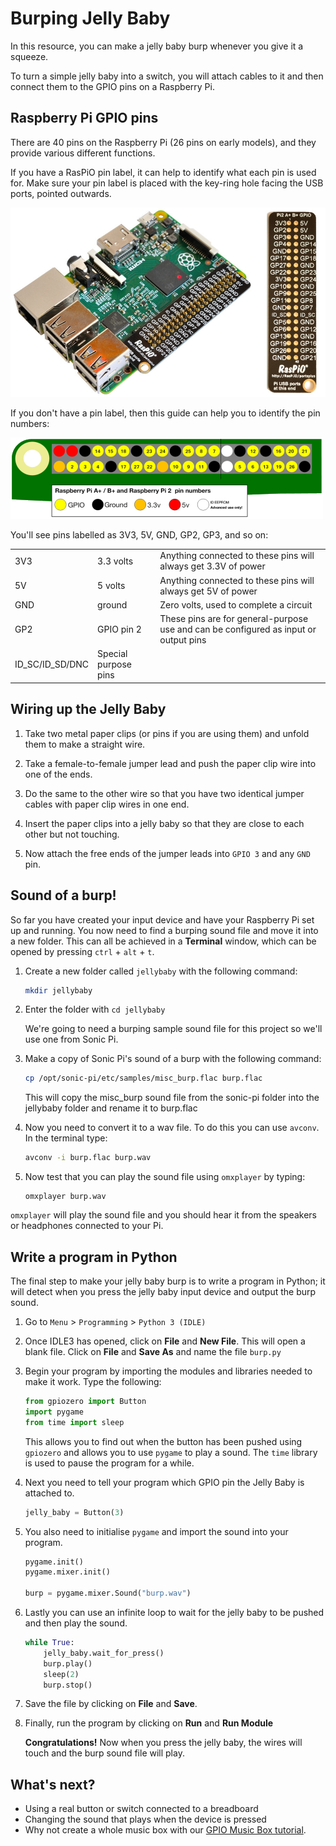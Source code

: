 # Burping Jelly Baby

In this resource, you can make a jelly baby burp whenever you give it a squeeze.

To turn a simple jelly baby into a switch, you will attach cables to it and then connect them to the GPIO pins on a Raspberry Pi.

## Raspberry Pi GPIO pins

There are 40 pins on the Raspberry Pi (26 pins on early models), and they provide various different functions.

If you have a RasPiO pin label, it can help to identify what each pin is used for. Make sure your pin label is placed with the key-ring hole facing the USB ports, pointed outwards.

![](images/raspio-ports.jpg)

If you don't have a pin label, then this guide can help you to identify the pin numbers:

![](images/pinout.png)

You'll see pins labelled as 3V3, 5V, GND, GP2, GP3, and so on:

|   |   |   |
|---|---|---|
| 3V3 | 3.3 volts | Anything connected to these pins will always get 3.3V of power |
| 5V | 5 volts | Anything connected to these pins will always get 5V of power |
| GND | ground | Zero volts, used to complete a circuit |
| GP2 | GPIO pin 2 | These pins are for general-purpose use and can be configured as input or output pins |
| ID_SC/ID_SD/DNC | Special purpose pins ||

## Wiring up the Jelly Baby

1. Take two metal paper clips (or pins if you are using them) and unfold them to make a straight wire.

1. Take a female-to-female jumper lead and push the paper clip wire into one of the ends.

1. Do the same to the other wire so that you have two identical jumper cables with paper clip wires in one end.

1. Insert the paper clips into a jelly baby so that they are close to each other but not touching.

1. Now attach the free ends of the jumper leads into `GPIO 3` and any `GND` pin.

## Sound of a burp!

So far you have created your input device and have your Raspberry Pi set up and running. You now need to find a burping sound file and move it into a new folder. This can all be achieved in a **Terminal** window, which can be opened by pressing `ctrl` + `alt` + `t`.

1. Create a new folder called `jellybaby` with the following command:

    ```bash
    mkdir jellybaby
    ```

1. Enter the folder with `cd jellybaby`

    We're going to need a burping sample sound file for this project so we'll use one from Sonic Pi.

1. Make a copy of Sonic Pi's sound of a burp with the following command:

    ```bash
    cp /opt/sonic-pi/etc/samples/misc_burp.flac burp.flac
    ```
    
    This will copy the misc_burp sound file from the sonic-pi folder into the jellybaby folder and rename it to burp.flac

1. Now you need to convert it to a wav file. To do this you can use `avconv`. In the terminal type:

    ``` bash
    avconv -i burp.flac burp.wav
    ```

3.  Now test that you can play the sound file using `omxplayer` by typing:

    ```
    omxplayer burp.wav
    ```

`omxplayer` will play the sound file and you should hear it from the speakers or headphones connected to your Pi.

## Write a program in Python

The final step to make your jelly baby burp is to write a program in Python; it will detect when you press the jelly baby input device and output the burp sound.

1. Go to `Menu` > `Programming` > `Python 3 (IDLE)`

1. Once IDLE3 has opened, click on **File** and **New File**. This will open a blank file. Click on **File** and **Save As** and name the file `burp.py`

1. Begin your program by importing the modules and libraries needed to make it work. Type the following:

    ```python
    from gpiozero import Button
    import pygame
    from time import sleep
    ```

    This allows you to find out when the button has been pushed using `gpiozero` and allows you to use `pygame` to play a sound. The `time` library is used to pause the program for a while.
    
1. Next you need to tell your program which GPIO pin the Jelly Baby is attached to.

    ``` python
    jelly_baby = Button(3)
    ```

1. You also need to initialise `pygame` and import the sound into your program.

    ``` python
    pygame.init()
    pygame.mixer.init()

    burp = pygame.mixer.Sound("burp.wav")
    ```
1. Lastly you can use an infinite loop to wait for the jelly baby to be pushed and then play the sound.

    ``` python
    while True:
        jelly_baby.wait_for_press()
        burp.play()
        sleep(2)
        burp.stop()
    ```

1. Save the file by clicking on **File** and **Save**.

1. Finally, run the program by clicking on **Run** and **Run Module**

    **Congratulations!** Now when you press the jelly baby, the wires will touch and the burp sound file will play.


## What's next?

- Using a real button or switch connected to a breadboard
- Changing the sound that plays when the device is pressed
- Why not create a whole music box with our [GPIO Music Box tutorial](http://www.raspberrypi.org/learning/gpio-music-box/). 

